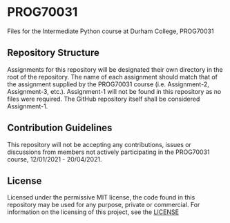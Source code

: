 # PROG70031
Files for the Intermediate Python course at Durham College, PROG70031

## Repository Structure
Assignments for this repository will be designated their own directory in the root of the repository. The name of each assignment should match that of the assignment supplied by the PROG70031 course (i.e. Assignment-2, Assignment-3, etc.). Assignment-1 will not be found in this repository as no files were required. The GitHub repository itself shall be considered Assignment-1.

## Contribution Guidelines
This repository will not be accepting any contributions, issues or discussions from members not actively participating in the PROG70031 course, 12/01/2021 - 20/04/2021.

## License
Licensed under the permissive MIT license, the code found in this repository may be used for any purpose, private or commercial. For information on the licensing of this project, see the [LICENSE](./LICENSE)